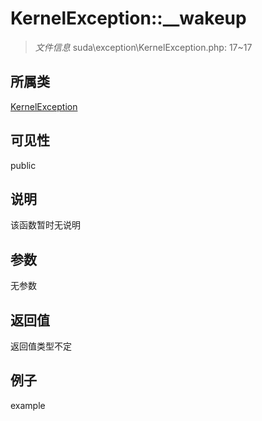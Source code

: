 # KernelException::__wakeup

> *文件信息* suda\exception\KernelException.php: 17~17
## 所属类 

[KernelException](../KernelException.md)

## 可见性

  public  
## 说明

该函数暂时无说明

## 参数

无参数

## 返回值
返回值类型不定

## 例子

example